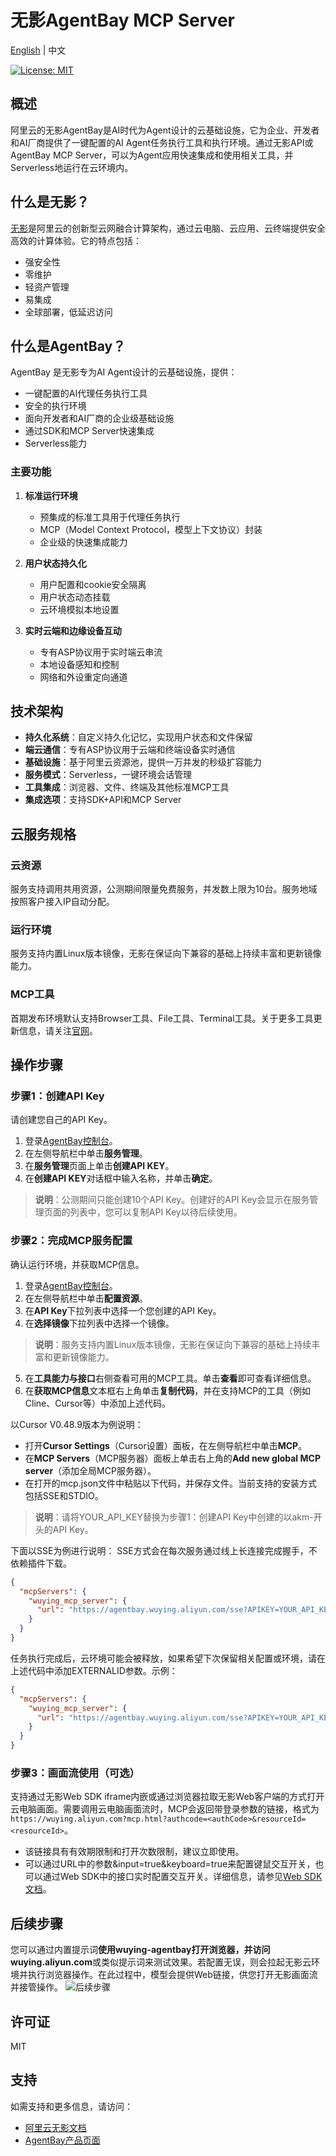 # 无影AgentBay MCP Server

[English](README.md) | 中文 

[![License: MIT](https://img.shields.io/badge/License-MIT-yellow.svg)](https://opensource.org/licenses/MIT)

## 概述

阿里云的无影AgentBay是AI时代为Agent设计的云基础设施，它为企业、开发者和AI厂商提供了一键配置的AI Agent任务执行工具和执行环境。通过无影API或AgentBay MCP Server，可以为Agent应用快速集成和使用相关工具，并Serverless地运行在云环境内。

## 什么是无影？

[无影](https://www.aliyun.com/product/ecs/wuying)是阿里云的创新型云网融合计算架构，通过云电脑、云应用、云终端提供安全高效的计算体验。它的特点包括：

- 强安全性
- 零维护
- 轻资产管理
- 易集成
- 全球部署，低延迟访问

## 什么是AgentBay？

AgentBay 是无影专为AI Agent设计的云基础设施，提供：

- 一键配置的AI代理任务执行工具
- 安全的执行环境
- 面向开发者和AI厂商的企业级基础设施
- 通过SDK和MCP Server快速集成
- Serverless能力


### 主要功能

1. **标准运行环境**
   - 预集成的标准工具用于代理任务执行
   - MCP（Model Context Protocol，模型上下文协议）封装
   - 企业级的快速集成能力

2. **用户状态持久化**
   - 用户配置和cookie安全隔离
   - 用户状态动态挂载
   - 云环境模拟本地设置

3. **实时云端和边缘设备互动**
   - 专有ASP协议用于实时端云串流
   - 本地设备感知和控制
   - 网络和外设重定向通道

## 技术架构

- **持久化系统**：自定义持久化记忆，实现用户状态和文件保留
- **端云通信**：专有ASP协议用于云端和终端设备实时通信
- **基础设施**：基于阿里云资源池，提供一万并发的秒级扩容能力
- **服务模式**：Serverless，一键环境会话管理
- **工具集成**：浏览器、文件、终端及其他标准MCP工具
- **集成选项**：支持SDK+API和MCP Server

## 云服务规格

### 云资源

服务支持调用共用资源，公测期间限量免费服务，并发数上限为10台。服务地域按照客户接入IP自动分配。

### 运行环境

服务支持内置Linux版本镜像，无影在保证向下兼容的基础上持续丰富和更新镜像能力。

### MCP工具

首期发布环境默认支持Browser工具、File工具、Terminal工具。关于更多工具更新信息，请关注[官网](https://agentbay.console.aliyun.com/service-management)。

## 操作步骤

### 步骤1：创建API Key

请创建您自己的API Key。

1. 登录[AgentBay控制台](https://agentbay.console.aliyun.com/service-management)。
2. 在左侧导航栏中单击**服务管理**。
3. 在**服务管理**页面上单击**创建API KEY**。
4. 在**创建API KEY**对话框中输入名称，并单击**确定**。

> **说明**：公测期间只能创建10个API Key。创建好的API Key会显示在服务管理页面的列表中，您可以复制API Key以待后续使用。

### 步骤2：完成MCP服务配置

确认运行环境，并获取MCP信息。

1. 登录[AgentBay控制台](https://agentbay.console.aliyun.com/service-management)。
2. 在左侧导航栏中单击**配置资源**。
3. 在**API Key**下拉列表中选择一个您创建的API Key。
4. 在**选择镜像**下拉列表中选择一个镜像。

> **说明**：服务支持内置Linux版本镜像，无影在保证向下兼容的基础上持续丰富和更新镜像能力。

5. 在**工具能力与接口**右侧查看可用的MCP工具。单击**查看**即可查看详细信息。
6. 在**获取MCP信息**文本框右上角单击**复制代码**，并在支持MCP的工具（例如Cline、Cursor等）中添加上述代码。

以Cursor V0.48.9版本为例说明：

- 打开**Cursor Settings**（Cursor设置）面板，在左侧导航栏中单击**MCP**。
- 在**MCP Servers**（MCP服务器）面板上单击右上角的**Add new global MCP server**（添加全局MCP服务器）。
- 在打开的mcp.json文件中粘贴以下代码，并保存文件。当前支持的安装方式包括SSE和STDIO。

> **说明**：请将YOUR_API_KEY替换为步骤1：创建API Key中创建的以akm-开头的API Key。

下面以SSE为例进行说明：
SSE方式会在每次服务通过线上长连接完成握手，不依赖插件下载。
```json
{
  "mcpServers": {
    "wuying_mcp_server": {
      "url": "https://agentbay.wuying.aliyun.com/sse?APIKEY=YOUR_API_KEY"
    }
  }
}
```
  
任务执行完成后，云环境可能会被释放，如果希望下次保留相关配置或环境，请在上述代码中添加EXTERNALID参数。示例：

```json
{
  "mcpServers": {
    "wuying_mcp_server": {
      "url": "https://agentbay.wuying.aliyun.com/sse?APIKEY=YOUR_API_KEY&EXTERNALID=user001"
    }
  }
}
```

### 步骤3：画面流使用（可选）
支持通过无影Web SDK iframe内嵌或通过浏览器拉取无影Web客户端的方式打开云电脑画面。需要调用云电脑画面流时，MCP会返回带登录参数的链接，格式为```https://wuying.aliyun.com?mcp.html?authcode=<authCode>&resourceId=<resourceId>```。
- 该链接具有有效期限制和打开次数限制，建议立即使用。
- 可以通过URL中的参数&input=true&keyboard=true来配置键鼠交互开关，也可以通过Web SDK中的接口实时配置交互开关。详细信息，请参见[Web SDK文档](https://wuying.aliyun.com/wuyingWebSdk/docs/category/intro)。

## 后续步骤
您可以通过内置提示词**使用wuying-agentbay打开浏览器，并访问wuying.aliyun.com**或类似提示词来测试效果。若配置无误，则会拉起无影云环境并执行浏览器操作。在此过程中，模型会提供Web链接，供您打开无影画面流并接管操作。
![后续步骤](https://help-static-aliyun-doc.aliyuncs.com/assets/img/zh-CN/8045084471/p943842.png)

## 许可证

MIT

## 支持

如需支持和更多信息，请访问：
- [阿里云无影文档](https://www.aliyun.com/product/ecs/wuying)
- [AgentBay产品页面](https://www.aliyun.com/activity/wuying/aiagent)

